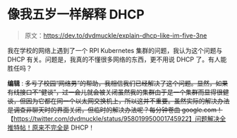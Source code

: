 # 像我五岁一样解释 DHCP

> 原文：<https://dev.to/dvdmuckle/explain-dhcp-like-im-five-3ne>

我在学校的网络上遇到了一个 RPI Kubernetes 集群的问题，我认为这个问题与 DHCP 有关。问题是，我真的不懂很多网络的东西，更不用说 DHCP 了。有人能胜任吗？

**编辑** : ~~多亏了校园“网络男”的帮助，我相信我们已经解决了这个问题。显然，如果有线接口不“健谈”，过一会儿就会被关闭虽然我的集群由于是一个集群而显得很健谈，但因为它都在同一个以太网交换机上，所以这并不重要。虽然实际的解决办法是调查非聊天时的界面关闭，但临时的解决办法呢？每分钟卷曲 google.com！~~【https://twitter.com/dvdmuckle/status/958019950001745922】问题解决全推特帖！原来不完全是 DHCP！